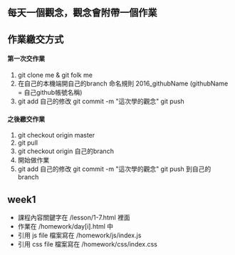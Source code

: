 ## 每天一個觀念，觀念會附帶一個作業

## 作業繳交方式
#### 第一次交作業
1. git clone me & git folk me
2. 在自己的本機端開自己的branch  命名規則 2016_githubName (githubName = 自己github帳號名稱)
3. git add 自己的修改 git commit -m "這次學的觀念" git push

#### 之後繳交作業
1. git checkout origin master
2. git pull
3. git checkout origin 自己的branch
4. 開始做作業
5. git add 自己的修改 git commit -m "這次學的觀念" git push 到自己的 branch

## week1
- 課程內容關鍵字在 /lesson/1-7.html 裡面
- 作業在 /homework/day[i].html 中
- 引用 js file 檔案寫在 /homework/js/index.js
- 引用 css file 檔案寫在 /homework/css/index.css
